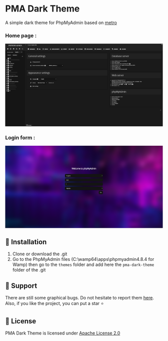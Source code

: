 # PMA Dark Theme
A simple dark theme for PhpMyAdmin based on [metro](https://github.com/phpmyadmin/themes/tree/master/metro)

### Home page :

![Screen1](1.png)

### Login form :

![Screen2](2.png)

## 📩 Installation

1. Clone or download the .git
2. Go to the PhpMyAdmin files (C:\wamp64\apps\phpmyadmin4.8.4 for Wamp) then go to the `themes` folder and add here the `pma-dark-theme` folder of the .git

## 🤔 Support

There are still some graphical bugs. Do not hesitate to report them [here](https://github.com/Marius-brt/PhpMyAdmin-Dark-theme/issues). Also, if you like the project, you can put a star ⭐

## 📃 License

PMA Dark Theme is licensed under [Apache License 2.0](https://github.com/Marius-brt/PhpMyAdmin-Dark-theme/blob/master/LICENSE)
